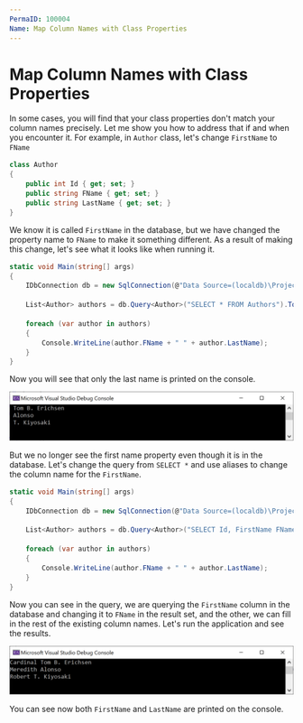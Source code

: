 ```yaml
---
PermaID: 100004
Name: Map Column Names with Class Properties
---
```


# Map Column Names with Class Properties

In some cases, you will find that your class properties don't match your column names precisely. Let me show you how to address that if and when you encounter it. For example, in `Author` class, let's change `FirstName` to `FName`

```csharp
class Author
{
    public int Id { get; set; }
    public string FName { get; set; }
    public string LastName { get; set; }
}
```

We know it is called `FirstName` in the database, but we have changed the property name to `FName` to make it something different. As a result of making this change, let's see what it looks like when running it.

```csharp
static void Main(string[] args)
{
    IDbConnection db = new SqlConnection(@"Data Source=(localdb)\ProjectsV13;Initial Catalog=BookStoreContext;Integrated Security=True;");

    List<Author> authors = db.Query<Author>("SELECT * FROM Authors").ToList();

    foreach (var author in authors)
    {
        Console.WriteLine(author.FName + " " + author.LastName);
    }
}
```

Now you will see that only the last name is printed on the console. 

<img src="images/map-column-names-with-class-properties-1.png" alt="Output">

But we no longer see the first name property even though it is in the database. Let's change the query from `SELECT *` and use aliases to change the column name for the `FirstName`. 

```csharp
static void Main(string[] args)
{
    IDbConnection db = new SqlConnection(@"Data Source=(localdb)\ProjectsV13;Initial Catalog=BookStoreContext;Integrated Security=True;");

    List<Author> authors = db.Query<Author>("SELECT Id, FirstName FName, LastName FROM Authors").ToList();

    foreach (var author in authors)
    {
        Console.WriteLine(author.FName + " " + author.LastName);
    }
}
```

Now you can see in the query, we are querying the `FirstName` column in the database and changing it to `FName` in the result set, and the other, we can fill in the rest of the existing column names. Let's run the application and see the results.

<img src="images/map-column-names-with-class-properties-2.png" alt="Output">

You can see now both `FirstName` and `LastName` are printed on the console. 
